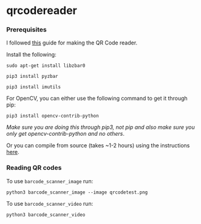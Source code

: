 # qrcodereader

### Prerequisites

I followed [this](https://www.pyimagesearch.com/2018/05/21/an-opencv-barcode-and-qr-code-scanner-with-zbar/) guide for making the QR Code reader.

Install the following:

`sudo apt-get install libzbar0`
                                                            
`pip3 install pyzbar`

`pip3 install imutils`

For OpenCV, you can either use the following command to get it through pip:

`pip3 install opencv-contrib-python`

*Make sure you are doing this through pip3, not pip and also make sure you only get opencv-contrib-python and no others*.

Or you can compile from source (takes ~1-2 hours) using the instructions [here](https://pimylifeup.com/raspberry-pi-opencv/).

### Reading QR codes

To use `barcode_scanner_image` run:

`python3 barcode_scanner_image --image qrcodetest.png`

To use `barcode_scanner_video` run:

`python3 barcode_scanner_video`

